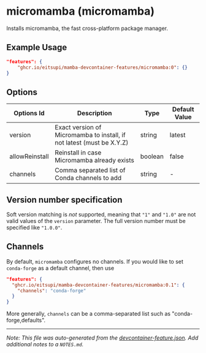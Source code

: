 
# micromamba (micromamba)

Installs micromamba, the fast cross-platform package manager.

## Example Usage

```json
"features": {
    "ghcr.io/eitsupi/mamba-devcontainer-features/micromamba:0": {}
}
```

## Options

| Options Id | Description | Type | Default Value |
|-----|-----|-----|-----|
| version | Exact version of Micromamba to install, if not latest (must be X.Y.Z) | string | latest |
| allowReinstall | Reinstall in case Micromamba already exists | boolean | false |
| channels | Comma separated list of Conda channels to add | string | - |

## Version number specification

Soft version matching is *not* supported, meaning that `"1"` and `"1.0"` are not
valid values of the `version` parameter. The full version number must be specified
like `"1.0.0"`.

## Channels

By default, `micromamba` configures no channels. If you would like to set `conda-forge`
as a default channel, then use

```json
"features": {
  "ghcr.io/eitsupi/mamba-devcontainer-features/micromamba:0.1": {
    "channels": "conda-forge"
  }
}
```

More generally, `channels` can be a comma-separated list such as "conda-forge,defaults".


---

_Note: This file was auto-generated from the [devcontainer-feature.json](https://github.com/eitsupi/mamba-devcontainer-features/blob/main/src/micromamba/devcontainer-feature.json).  Add additional notes to a `NOTES.md`._
